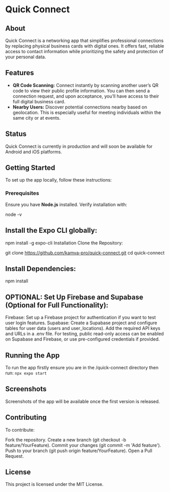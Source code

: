 # Quick Connect

## About
Quick Connect is a networking app that simplifies professional connections by replacing physical business cards with digital ones. It offers fast, reliable access to contact information while prioritizing the safety and protection of your personal data.

## Features
- **QR Code Scanning:** Connect instantly by scanning another user’s QR code to view their public profile information. You can then send a connection request, and upon acceptance, you’ll have access to their full digital business card.
- **Nearby Users:** Discover potential connections nearby based on geolocation. This is especially useful for meeting individuals within the same city or at events.

## Status
Quick Connect is currently in production and will soon be available for Android and iOS platforms.

## Getting Started
To set up the app locally, follow these instructions:

### Prerequisites
Ensure you have **Node.js** installed. Verify installation with:

node -v


## Install the Expo CLI globally:

npm install -g expo-cli
Installation
Clone the Repository:

git clone https://github.com/kamva-pro/quick-connect.git
cd quick-connect

## Install Dependencies:
npm install

## OPTIONAL: Set Up Firebase and Supabase (Optional for Full Functionality):
Firebase: Set up a Firebase project for authentication if you want to test user login features.
Supabase: Create a Supabase project and configure tables for user data (users and user_locations). Add the required API keys and URLs in a .env file.
For testing, public read-only access can be enabled on Supabase and Firebase, or use pre-configured credentials if provided.

## Running the App
To run the app firstly ensure you are in the /quick-connect directory then run:
`npx expo start` 

## Screenshots
Screenshots of the app will be available once the first version is released.  

## Contributing
To contribute:

Fork the repository.
Create a new branch (git checkout -b feature/YourFeature).
Commit your changes (git commit -m 'Add feature').
Push to your branch (git push origin feature/YourFeature).
Open a Pull Request.

## License
This project is licensed under the MIT License.








